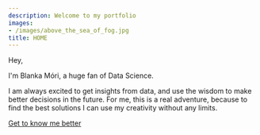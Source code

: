 ```yaml
---
description: Welcome to my portfolio
images:
- /images/above_the_sea_of_fog.jpg
title: HOME
---
```


Hey,

I'm Blanka Móri, a huge fan of Data Science.

I am always excited to get insights from data, and use the wisdom to make better decisions in the future. For me, this is a real adventure, because to find the best solutions I can use my creativity without any limits. 

[Get to know me better](/about "Get to know me better")